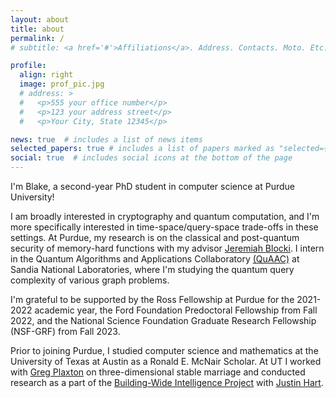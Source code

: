 ```yaml
---
layout: about
title: about
permalink: /
# subtitle: <a href='#'>Affiliations</a>. Address. Contacts. Moto. Etc.

profile:
  align: right
  image: prof_pic.jpg
  # address: >
  #   <p>555 your office number</p>
  #   <p>123 your address street</p>
  #   <p>Your City, State 12345</p>

news: true  # includes a list of news items
selected_papers: true # includes a list of papers marked as "selected={true}"
social: true  # includes social icons at the bottom of the page
---
```



  
I'm Blake, a second-year PhD student in computer science at Purdue University!

I am broadly interested in cryptography and quantum computation, and I'm more specifically interested in time-space/query-space trade-offs in these settings. At Purdue, my research is on the classical and post-quantum security of memory-hard functions with my advisor [Jeremiah Blocki](https://www.cs.purdue.edu/homes/jblocki/). I intern in the Quantum Algorithms and Applications Collaboratory <a target="_blank" href="https://www.sandia.gov/quantum/quaac/">(QuAAC)</a> at Sandia National Laboratories, where I'm studying the quantum query complexity of various graph problems. 

I'm grateful to be supported by the Ross Fellowship at Purdue for the 2021-2022 academic year, the Ford Foundation Predoctoral Fellowship from Fall 2022, and the National Science Foundation Graduate Research Fellowship (NSF-GRF) from Fall 2023.

Prior to joining Purdue, I studied computer science and mathematics at the University of Texas at Austin as a Ronald E. McNair Scholar. At UT I worked with <a target="_blank" href="https://www.cs.utexas.edu/users/plaxton/index.html">Greg Plaxton</a> on three-dimensional stable marriage and conducted research as a part of the <a target="_blank" href="https://www.cs.utexas.edu/~larg/bwi_web/">Building-Wide Intelligence Project</a> with <a target="_blank" href="http://justinhart.net/">Justin Hart</a>.
